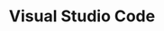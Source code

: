 ---
type: docs
title: "Visual Studio Code"
linkTitle: "Visual Studio Code"
weight: 1000
description: "Information on how to develop and run Dapr applications in VS Code"
---